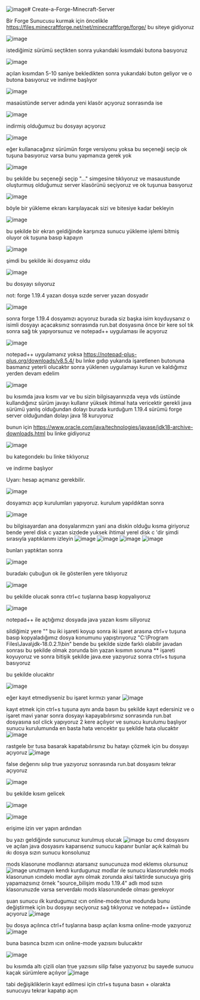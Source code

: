 ![image](https://github.com/Ozankesatxx80/Create-a-Forge-Minecraft-Server/assets/117387780/3487c382-7283-4559-9d9b-f63d81579283)# Create-a-Forge-Minecraft-Server

Bir Forge Sunucusu kurmak için öncelikle https://files.minecraftforge.net/net/minecraftforge/forge/ bu siteye gidiyoruz 

![image](https://github.com/Ozankesatxx80/Create-a-Forge-Minecraft-Server/assets/117387780/0f19c47e-0ac7-48c0-bf11-dd9ed917659d)

istediğimiz sürümü seçtikten sonra yukarıdaki kısımdaki butona basıyoruz

![image](https://github.com/Ozankesatxx80/Create-a-Forge-Minecraft-Server/assets/117387780/2a8ad275-8d75-4369-b583-7bc11ae2881a)

açılan kısımdan 5-10 saniye bekledikten sonra yukarıdaki buton geliyor ve o butona basıyoruz ve indirme başlıyor

![image](https://github.com/Ozankesatxx80/Create-a-Forge-Minecraft-Server/assets/117387780/ae9f82db-dd49-44b6-864b-f89213b7d102)

masaüstünde server adında yeni  klasör açıyoruz sonrasında ise 

![image](https://github.com/Ozankesatxx80/Create-a-Forge-Minecraft-Server/assets/117387780/fe181d09-7ed2-45d5-8437-92bb3b15e547)

indirmiş olduğumuz bu dosyayı açıyoruz

![image](https://github.com/Ozankesatxx80/Create-a-Forge-Minecraft-Server/assets/117387780/93201e84-5f4c-445b-aaff-b8b4dfffad90)

eğer kullanacağınız sürümün forge versiyonu yoksa bu seçeneği seçip ok tuşuna basıyoruz varsa bunu yapmanıza gerek yok 

![image](https://github.com/Ozankesatxx80/Create-a-Forge-Minecraft-Server/assets/117387780/c9d401fa-352f-4db0-b662-ddad7021df96)

bu şekilde bu seçeneği seçip "..." simgesine tıklıyoruz ve masaustunde oluşturmuş olduğumuz server klasörünü seçiyoruz ve ok tuşunua basıyoruz

![image](https://github.com/Ozankesatxx80/Create-a-Forge-Minecraft-Server/assets/117387780/c549ca89-fd98-46b0-930d-184a70494eb0)

böyle bir yükleme ekranı karşılayacak sizi ve bitesiye kadar bekleyin

![image](https://github.com/Ozankesatxx80/Create-a-Forge-Minecraft-Server/assets/117387780/8b367252-0dfa-4846-a81e-8e8fb9f4706a)

bu şekilde bir ekran geldiğinde karşınıza sunucu yükleme işlemi bitmiş oluyor ok tuşuna basıp kapayın

![image](https://github.com/Ozankesatxx80/Create-a-Forge-Minecraft-Server/assets/117387780/544e663f-bc2d-475e-846d-9e4d7da52acb)

şimdi bu şekilde iki dosyamız oldu

![image](https://github.com/Ozankesatxx80/Create-a-Forge-Minecraft-Server/assets/117387780/e04da4a0-17a3-4422-9ac4-2b5f04403b19)

bu dosyayı sılıyoruz

not: forge 1.19.4 yazan dosya sızde server yazan dosyadır

![image](https://github.com/Ozankesatxx80/Create-a-Forge-Minecraft-Server/assets/117387780/d7e3475e-547a-443a-926c-e9000d17d2db)

sonra forge  1.19.4 dosyamızı açıyoruz burada siz başka isim koyduysanız o isimli dosyayı açacaksınız
sonrasında run.bat dosyasına önce bir kere sol tık sonra sağ tık yapıyorsunuz ve notepad++ uygulaması ile açıyoruz 

![image](https://github.com/Ozankesatxx80/Create-a-Forge-Minecraft-Server/assets/117387780/58db50da-810b-4574-b2ba-c1b8ab6aa22f)

notepad++ uygulamanız yoksa https://notepad-plus-plus.org/downloads/v8.5.4/ bu lınke gıdıp
yukarıda işaretlenen butonuna basmanız yeterli olucaktır
sonra yüklenen uygulamayı kurun ve kaldığımız yerden devam edelim

![image](https://github.com/Ozankesatxx80/Create-a-Forge-Minecraft-Server/assets/117387780/1f9047f5-0584-46cc-bcb5-161cd0c23407)


bu kısımda java kısmı var ve bu sizin bilgisayarınızda veya vds üstünde kullandığınız sürüm javayı kullanır yüksek ihtimal hata vericektir gerekli java sürümü yanlış olduğundan dolayı burada kurduğum 1.19.4 sürümü forge server olduğundan dolayı java 18 kuruyoruz

bunun için https://www.oracle.com/java/technologies/javase/jdk18-archive-downloads.html bu linke gidiyoruz

![image](https://github.com/Ozankesatxx80/Create-a-Forge-Minecraft-Server/assets/117387780/a790e322-d034-48b9-be51-d67df544f7d1)

bu kategorıdekı bu linke tıklıyoruz

ve indirme başlıyor

Uyarı: hesap açmanız gerekbilir.

![image](https://github.com/Ozankesatxx80/Create-a-Forge-Minecraft-Server/assets/117387780/c9c1324c-2390-48dc-9231-8fe14d21282e)

dosyamızı açıp kurulumları yapıyoruz. kurulum yapıldıktan sonra 

![image](https://github.com/Ozankesatxx80/Create-a-Forge-Minecraft-Server/assets/117387780/b78aee25-e248-4564-887b-b3d8e70bb19a)

bu bilgisayardan ana dosyalarımızın yani ana diskin olduğu kısma giriyoruz bende yerel disk c yazan sizdede yuksek ihtimal yerel disk c 'dir
şimdi sırasıyla yaptıklarımı izleyin 
![image](https://github.com/Ozankesatxx80/Create-a-Forge-Minecraft-Server/assets/117387780/344107bb-b0e2-471b-b0dd-37506407d702)
![image](https://github.com/Ozankesatxx80/Create-a-Forge-Minecraft-Server/assets/117387780/f67ddf91-e0be-40af-8716-ed90b1075d96)
![image](https://github.com/Ozankesatxx80/Create-a-Forge-Minecraft-Server/assets/117387780/15f3252e-7ee5-4a02-9a3b-6d2c19865244)
![image](https://github.com/Ozankesatxx80/Create-a-Forge-Minecraft-Server/assets/117387780/7d105795-014e-481a-b042-dd4349468a74)

bunları yaptıktan sonra

![image](https://github.com/Ozankesatxx80/Create-a-Forge-Minecraft-Server/assets/117387780/a5432bb3-0140-49a9-add1-c2814fefa010)

buradakı çubuğun ok ile gösterilen yere tıklıyoruz

![image](https://github.com/Ozankesatxx80/Create-a-Forge-Minecraft-Server/assets/117387780/72f88004-b93b-431d-822b-8c7ad55e214f)

bu şekilde olucak sonra ctrl+c tuşlarına basıp kopyalıyoruz

![image](https://github.com/Ozankesatxx80/Create-a-Forge-Minecraft-Server/assets/117387780/57243857-af13-42a7-9169-895ee373119a)

notepad++ ile açtığımız dosyada java yazan kısmı siliyoruz

sildiğimiz yere 
""
 bu iki işareti koyup sonra iki işaret arasına ctrl+v tuşuna basıp kopyaladığımız dosya konumunu yapıştırıyoruz
"C:\Program Files\Java\jdk-18.0.2.1\bin"
 bende bu şekilde sizde farklı olabilir javadan sonrası bu şekilde olmak zorunda bin yazan kısımın sonuna ** işareti koyuyoruz ve sonra bitişik şekilde java.exe yazıyoruz
sonra ctrl+s tuşuna basıyoruz


bu şekilde olucaktır

![image](https://github.com/Ozankesatxx80/Create-a-Forge-Minecraft-Server/assets/117387780/0be53c26-27c3-49a1-992c-04ac1cef385e)

eğer kayıt etmediyseniz bu işaret kırmızı yanar ![image](https://github.com/Ozankesatxx80/Create-a-Forge-Minecraft-Server/assets/117387780/c09cf77c-a296-490f-92db-2d50a091172b)

kayıt etmek için ctrl+s tuşuna aynı anda basın bu şekilde kayıt edersiniz ve o işaret mavi yanar
sonra dosyayı kapayabılırsınız
sonrasında run.bat dosyasına sol click yapıyoruz 2 kere
açılıyor
ve sunucu kurulumu başlıyor
sunucu kurulumunda
en basta hata verıcektır şu şekilde hata olucaktır
![image](https://github.com/Ozankesatxx80/Create-a-Forge-Minecraft-Server/assets/117387780/f2ce0f0a-d6b2-4a1a-99e3-30f35b95c769)

rastgele bır tusa basarak
kapatabılırsınız
bu hatayı çözmek için
bu dosyayı açıyoruz
![image](https://github.com/Ozankesatxx80/Create-a-Forge-Minecraft-Server/assets/117387780/dd25a4ff-8743-47ad-bfe9-6d8892a2fbfe)

false değerını sılıp true yazıyoruz
sonrasında run.bat dosyasını tekrar açıyoruz

![image](https://github.com/Ozankesatxx80/Create-a-Forge-Minecraft-Server/assets/117387780/2445d10d-ce65-46c9-8e90-cc06a99ee597)

bu şekilde kısım gelicek

![image](https://github.com/Ozankesatxx80/Create-a-Forge-Minecraft-Server/assets/117387780/f9d44bb4-a926-4435-8bcf-0a605b606f62)

![image](https://github.com/Ozankesatxx80/Create-a-Forge-Minecraft-Server/assets/117387780/5d4a7a93-a5aa-4c6a-8f79-4f10949f30a9)

erişime izin ver yapın ardından 

bu yazı geldiğinde sunucunuz kurulmuş olucak
![image](https://github.com/Ozankesatxx80/Create-a-Forge-Minecraft-Server/assets/117387780/1e4f5549-66d2-47db-925c-6c69c2288dd6)
bu cmd dosyasını ve açılan java dosyasını kaparısenız
sunucu kapanır
bunlar açık kalmalı
bu ıkı dosya sızın sunucu konsolunuz

mods klasorune modlarınızı atarsanız sunucunuza mod eklemıs olursunuz
![image](https://github.com/Ozankesatxx80/Create-a-Forge-Minecraft-Server/assets/117387780/1cccca20-02ba-4be0-8d4c-aa631b23a87c)
unutmayın kendı kurdugunuz modlar ıle sunucu klasorundekı mods klasorunun ıcındekı modlar aynı olmak zorunda aksi taktirde sunucuya giriş yapamazsınız
örnek 
"source_bilişim modu 1.19.4" adlı mod sızın klasorunuzde varsa serverdakı mods klasorundede olması gerekıyor

şuan sunucu ılk kurdugumuz ıcın online-mode:true modunda bunu değiştirmek için bu dosyayı seçiyoruz sağ tıklıyoruz ve notepad++ üstünde açıyoruz
![image](https://github.com/Ozankesatxx80/Create-a-Forge-Minecraft-Server/assets/117387780/ceecd679-9e3c-4eac-990e-134c1f4666b0)

bu dosya açılınca ctrl+f tuşlarına basıp açılan kısma online-mode yazıyoruz
![image](https://github.com/Ozankesatxx80/Create-a-Forge-Minecraft-Server/assets/117387780/279b29f6-7b08-43f1-9889-45594fdc4c2c)

buna basınca bızım ıcın online-mode yazısını bulucaktır

![image](https://github.com/Ozankesatxx80/Create-a-Forge-Minecraft-Server/assets/117387780/e1c55556-819d-4fe6-b5a1-fda6186fd83e)


bu kısımda altı çizili olan true yazısını silip false yazıyoruz bu sayede sunucu kaçak sürümlere açılıyor
![image](https://github.com/Ozankesatxx80/Create-a-Forge-Minecraft-Server/assets/117387780/b77face2-3bba-488c-85a7-b3ee5746cd3c)

tabi değişikliklerin kayıt edilmesi için ctrl+s tuşuna basın + olarakta sunucuyu tekrar kapatıp açın
